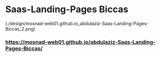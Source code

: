 # Saas-Landing-Pages Biccas

(./design/mosnad-web01.github.io_abdulaziz-Saas-Landing-Pages-Biccas_2.png)

### https://mosnad-web01.github.io/abdulaziz-Saas-Landing-Pages-Biccas/
